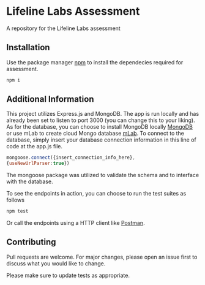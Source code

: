 # Lifeline Labs Assessment

A repository for the Lifeline Labs assessment

## Installation

Use the package manager [npm](https://www.npmjs.com/) to install the dependecies required for assessment.

```bash
npm i
```

## Additional Information

This project utilizes Express.js and MongoDB. The app is run locally and has already been set to listen to port 3000 (you can change this to your liking). As for the database, you can choose to install MongoDB locally [MongoDB](https://www.mongodb.com/try/download/community) or use mLab to create cloud Mongo database [mLab](https://mlab.com/). To connect to the database, simply insert your database connection information in this line of code at the app.js file.

```js
mongoose.connect({insert_connection_info_here},
{useNewUrlParser:true})
```

The mongoose package was utilized to validate the schema and to interface with the database.

To see the endpoints in action, you can choose to run the test suites as follows

```bash
npm test
```

Or call the endpoints using a HTTP client like [Postman](https://www.postman.com/downloads/).


## Contributing
Pull requests are welcome. For major changes, please open an issue first to discuss what you would like to change.

Please make sure to update tests as appropriate.
